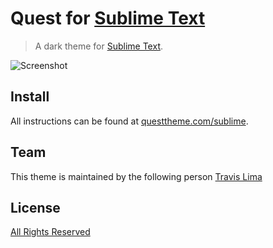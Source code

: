 # Quest for [Sublime Text](http://sublimetext.com)

> A dark theme for [Sublime Text](http://sublimetext.com).

![Screenshot](./screenshot.png)

## Install

All instructions can be found at [questtheme.com/sublime](https://questtheme.com/sublime).

## Team

This theme is maintained by the following person [Travis Lima](https://travislima.com) 

## License

[All Rights Reserved](./LICENSE)
